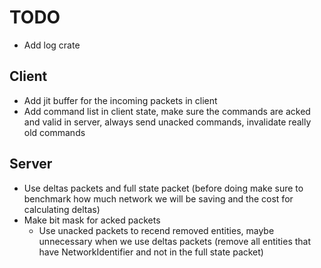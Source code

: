 # TODO
- Add log crate

## Client
- Add jit buffer for the incoming packets in client
- Add command list in client state, make sure the commands are acked and valid in server, always send unacked commands, invalidate really old commands

## Server
- Use deltas packets and full state packet (before doing make sure to benchmark how much network we will be saving and the cost for calculating deltas)
- Make bit mask for acked packets
  - Use unacked packets to recend removed entities, maybe unnecessary when we use deltas packets (remove all entities that have NetworkIdentifier and not in the full state packet)
